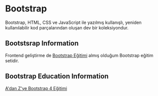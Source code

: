 # Bootstrap

Bootstrap, HTML, CSS ve JavaScript ile yazılmış kullanışlı, yeniden kullanılabilir kod parçalarından oluşan dev bir koleksiyondur.

## Bootstsrap Information

Frontend geliştirme de [Bootstrap Eğitimi](https://www.youtube.com/channel/UCkErbHqu0C9UKB5QLdsGuag) almış olduğum Bootstrap eğitim setidir.

## Bootstrap Education Information

[A'dan Z'ye Bootstrap 4 Eğitimi](https://www.youtube.com/playlist?list=PLsB7NoPcJGyyGsG-wopLSqZ_1DVEVxLWY)
